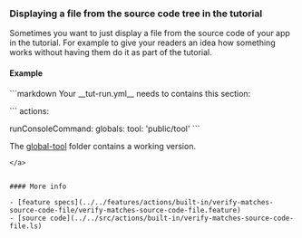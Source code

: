 ### Displaying a file from the source code tree in the tutorial

Sometimes you want to just display a file from the source code of your app in the tutorial.
For example to give your readers an idea how something works
without having them do it as part of the tutorial.


#### Example

<a class="tutorialRunner_runMarkdownInTutrun">
```markdown
<a class="tutorialRunner_verifyMatchesSourceCodeFile">
Your __tut-run.yml__ needs to contains this section:

`​``
actions:

  runConsoleCommand:
    globals:
      tool: 'public/tool'
`​``

The
[global-tool](examples/global-tool)
folder contains a working version.
</a>
```
</a>


#### More info

- [feature specs](../../features/actions/built-in/verify-matches-source-code-file/verify-matches-source-code-file.feature)
- [source code](../../src/actions/built-in/verify-matches-source-code-file.ls)
